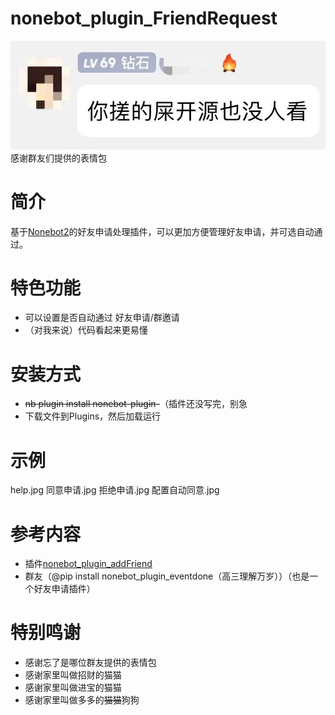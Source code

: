 # nonebot_plugin_FriendRequest
![开源.jpg](README_md_files/4d7deaf0-b1b8-11ed-9656-1dea951cfc46.jpeg?v=1&type=image)
感谢群友们提供的表情包
# 简介

基于[Nonebot2](https://github.com/nonebot/nonebot2)的好友申请处理插件，可以更加方便管理好友申请，并可选自动通过。

# 特色功能

-   可以设置是否自动通过 好友申请/群邀请
-  （对我来说）代码看起来更易懂
# 安装方式

-   ~~nb plugin install nonebot-plugin-~~（插件还没写完，别急
-  下载文件到Plugins，然后加载运行
# 示例
help.jpg
同意申请.jpg
拒绝申请.jpg
配置自动同意.jpg

# 参考内容

- 插件[nonebot_plugin_addFriend](https://github.com/ziru-w/nonebot_plugin_addFriend)
- 群友（@pip install nonebot_plugin_eventdone（高三理解万岁））（也是一个好友申请插件）

# 特别鸣谢

- 感谢忘了是哪位群友提供的表情包
- 感谢家里叫做招财的猫猫
- 感谢家里叫做进宝的猫猫
- 感谢家里叫做多多的~~猫猫~~狗狗
